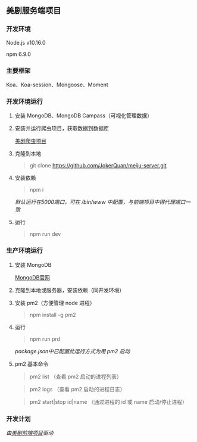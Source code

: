 ## 美剧服务端项目
### 开发环境
Node.js v10.16.0

npm 6.9.0

### 主要框架

Koa、Koa-session、Mongoose、Moment

### 开发环境运行

1. 安装 MongoDB、MongoDB Campass（可视化管理数据）

2. 安装并运行爬虫项目，获取数据到数据库

    [美剧爬虫项目](https://github.com/JokerQuan/meiju_spider)
    

3. 克隆到本地

    > git clone https://github.com/JokerQuan/meiju-server.git

4. 安装依赖

    > npm i

    *默认运行在5000端口，可在 /bin/www 中配置，与前端项目中得代理端口一致*

5. 运行
    > npm run dev

### 生产环境运行

1. 安装 MongoDB

    [MongoDB官网](https://www.mongodb.com/)

2. 克隆到本地或服务器，安装依赖（同开发环境）

3. 安装 pm2（方便管理 node 进程）

    > npm install -g pm2

4. 运行

    > npm run prd

    *package.json中已配置此运行方式为用 pm2 启动*

5. pm2 基本命令

    > pm2 list （查看 pm2 启动的进程列表）

    > pm2 logs （查看 pm2 启动的进程日志）

    > pm2 start|stop id|name （通过进程的 id 或 name 启动/停止进程）

### 开发计划

*由[美剧前端项目](https://github.com/JokerQuan/meiju-client)驱动*
